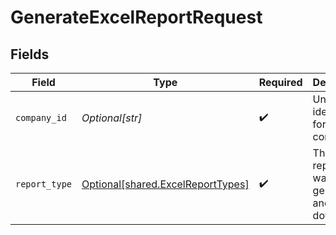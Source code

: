 # GenerateExcelReportRequest


## Fields

| Field                                                                            | Type                                                                             | Required                                                                         | Description                                                                      | Example                                                                          |
| -------------------------------------------------------------------------------- | -------------------------------------------------------------------------------- | -------------------------------------------------------------------------------- | -------------------------------------------------------------------------------- | -------------------------------------------------------------------------------- |
| `company_id`                                                                     | *Optional[str]*                                                                  | :heavy_check_mark:                                                               | Unique identifier for a company.                                                 | 8a210b68-6988-11ed-a1eb-0242ac120002                                             |
| `report_type`                                                                    | [Optional[shared.ExcelReportTypes]](undefined/models/shared/excelreporttypes.md) | :heavy_check_mark:                                                               | The type of report you want to generate and download.                            |                                                                                  |